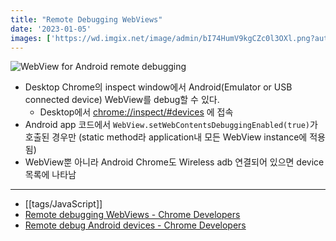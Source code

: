 ```yaml
---
title: "Remote Debugging WebViews"
date: '2023-01-05'
images: ['https://wd.imgix.net/image/admin/bI74HumV9kgCZc0l3OXl.png?auto=format&w=845']
---
```

![WebView for Android remote debugging](https://wd.imgix.net/image/admin/bI74HumV9kgCZc0l3OXl.png?auto=format&w=845)

- Desktop Chrome의 inspect window에서 Android(Emulator or USB connected device) WebView를 debug할 수 있다.
	- Desktop에서 <chrome://inspect/#devices> 에 접속
- Android app 코드에서 `WebView.setWebContentsDebuggingEnabled(true)`가 호출된 경우만 (static method라 application내 모든 WebView instance에 적용됨)
- WebView뿐 아니라 Android Chrome도 Wireless adb 연결되어 있으면 device 목록에 나타남

---
- [[tags/JavaScript]]
- [Remote debugging WebViews - Chrome Developers](https://developer.chrome.com/docs/devtools/remote-debugging/webviews/)
- [Remote debug Android devices - Chrome Developers](https://developer.chrome.com/docs/devtools/remote-debugging/)
